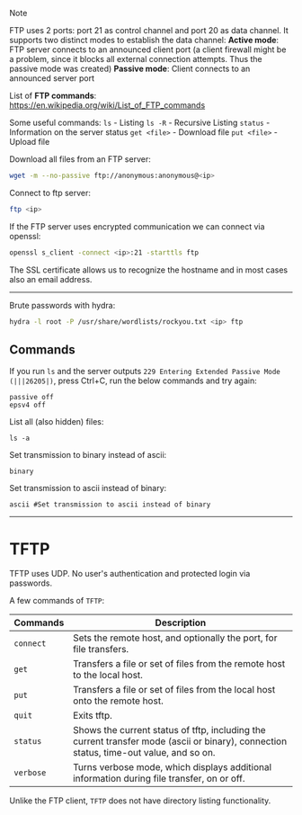 >[!Note]
>FTP uses 2 ports: port 21 as control channel and port 20 as data channel.
>It supports two distinct modes to establish the data channel:
>**Active mode**: FTP server connects to an announced client port (a client firewall might be a problem, since it blocks all external connection attempts. Thus the passive mode was created)
>**Passive mode**: Client connects to an announced server port

List of **FTP commands**:
https://en.wikipedia.org/wiki/List_of_FTP_commands

Some useful commands:
`ls` - Listing
`ls -R` - Recursive Listing
`status` - Information on the server status
`get <file>` - Download file
`put <file>` - Upload file

Download all files from an FTP server:
```bash
wget -m --no-passive ftp://anonymous:anonymous@<ip>
```

Connect to ftp server:
```bash
ftp <ip>
```

If the FTP server uses encrypted communication we can connect via openssl:
```bash
openssl s_client -connect <ip>:21 -starttls ftp
```
The SSL certificate allows us to recognize the hostname and in most cases also an email address.

---

Brute passwords with hydra:
```bash
hydra -l root -P /usr/share/wordlists/rockyou.txt <ip> ftp
```

## Commands

If you run `ls` and the server outputs `229 Entering Extended Passive Mode (|||26205|)`, press Ctrl+C, run the below commands and try again:
```
passive off
epsv4 off
```

List all (also hidden) files:
```ftp
ls -a
```

Set transmission to binary instead of ascii:
```ftp
binary
```

Set transmission to ascii instead of binary:
```ftp
ascii #Set transmission to ascii instead of binary
```

---
# TFTP

TFTP uses UDP. No user's authentication and protected login via passwords.

A few commands of `TFTP`:

|**Commands**|**Description**|
|---|---|
|`connect`|Sets the remote host, and optionally the port, for file transfers.|
|`get`|Transfers a file or set of files from the remote host to the local host.|
|`put`|Transfers a file or set of files from the local host onto the remote host.|
|`quit`|Exits tftp.|
|`status`|Shows the current status of tftp, including the current transfer mode (ascii or binary), connection status, time-out value, and so on.|
|`verbose`|Turns verbose mode, which displays additional information during file transfer, on or off.|

Unlike the FTP client, `TFTP` does not have directory listing functionality.